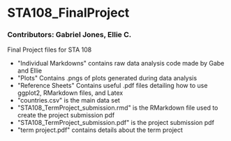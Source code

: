 # STA108_FinalProject
### Contributors: Gabriel Jones, Ellie C.

Final Project files for STA 108

- "Individual Markdowns" contains raw data analysis code made by Gabe and Ellie
- "Plots" Contains .pngs of plots generated during data analysis
- "Reference Sheets" Contains useful .pdf files detailing how to use ggplot2, RMarkdown files, and Latex
- "countries.csv" is the main data set
- "STA108_TermProject_submission.rmd" is the RMarkdown file used to create the project submission pdf
- "STA108_TermProject_submission.pdf" is the project submission pdf
- "term project.pdf" contains details about the term project 
